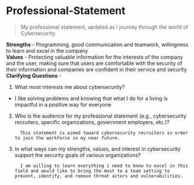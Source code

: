 # Professional-Statement
>My professional statement, updated as I journey through the world of Cybersecurity.
>
**Strengths** - Programming, good communication and teamwork, willingness to learn and excel in the company  
**Values** - Protecting valuable information for the interests of the company and the user, making sure that users are comfortable with the security of their information and companies are confident in their service and security  
**Clarifying Questions** -   
1. What most interests me about cybersecurity?

  - I like solving problems and knowing that what I do for a living is impactful in a positive way for everyone
   
2. Who is the audience for my professional statement (e.g., cybersecurity recruiters, specific organizations, government employers, etc.)?

         This statement is aimed toward cybersecurity recruiters in order to join the workforce in my near future.

5. In what ways can my strengths, values, and interest in cybersecurity support the security goals of various organizations?

         I am willing to learn everything i need to know to excel in this field and would like to bring the most to a team setting to prevent, identify, and remove threat actors and vulnerabilities.  
